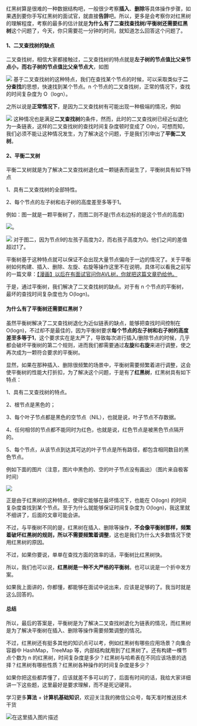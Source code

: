 红黑树算是很难的一种数据结构吧，一般很少考察**插入**、**删除**等具体操作步骤，如果遇到要你手写红黑树的面试官，就直接**告辞**吧。所以，更多是会考察你对红黑树的理解程度，考察的最多的估计就是**为什么有了二查找查找树/平衡树还需要红黑树**这个问题了，今天，你只需要花一分钟的时间，就知道怎么回答这个问题了。

#### 1、二叉查找树的缺点

二叉查找树，相信大家都接触过，二叉查找树的特点就是**左子树的节点值比父亲节点小，而右子树的节点值比父亲节点大**，如图


![](https://user-gold-cdn.xitu.io/2019/6/10/16b4161f747bade1?w=1071&h=544&f=png&s=177182)
基于二叉查找树的这种特点，我们在查找某个节点的时候，可以采取类似于**二分查找**的思想，快速找到某个节点。n 个节点的二叉查找树，正常的情况下，查找的时间复杂度为 O（logn）。

之所以说是**正常情况下**，是因为二叉查找树有可能出现一种极端的情况，例如


![](https://user-gold-cdn.xitu.io/2019/6/10/16b41629590b19fe?w=822&h=656&f=png&s=102114)
这种情况也是满足**二叉查找树**的条件，然而，此时的二叉查找树已经近似退化为一条链表，这样的二叉查找树的查找时间复杂度顿时变成了 O(n)，可想而知，我们必须不能让这种情况发生，为了解决这个问题，于是我们引申出了**平衡二叉树**。

#### 2、平衡二叉树

平衡二叉树就是为了解决二叉查找树退化成一颗链表而诞生了，平衡树具有如下特点

1、具有二叉查找树的全部特性。

2、每个节点的左子树和右子树的高度差至多等于1。

例如：图一就是一颗平衡树了，而图二则不是(节点右边标的是这个节点的高度)

![](https://user-gold-cdn.xitu.io/2019/6/10/16b41648d3e684ec?w=648&h=323&f=png&s=47379)。

![](https://user-gold-cdn.xitu.io/2019/6/10/16b4164b238b1494?w=719&h=424&f=png&s=60720)
对于图二，因为节点9的左孩子高度为2，而右孩子高度为0。他们之间的差值超过1了。

平衡树基于这种特点就可以保证不会出现大量节点偏向于一边的情况了。关于平衡树如何构建、插入、删除、左旋、右旋等操作这里不在说明，具体可以看我之前写的一篇文章：[【漫画】以后在有面试官问你AVL树，你就把这篇文章扔给他。](https://mp.weixin.qq.com/s/dYP5-fM22BgM3viWg4V44A)



于是，通过平衡树，我们解决了二叉查找树的缺点。对于有 n 个节点的平衡树，最坏的查找时间复杂度也为 O(logn)。

#### 为什么有了平衡树还需要红黑树？

虽然平衡树解决了二叉查找树退化为近似链表的缺点，能够把查找时间控制在 O(logn)，不过却不是最佳的，因为平衡树要求**每个节点的左子树和右子树的高度差至多等于1**，这个要求实在是太严了，导致每次进行插入/删除节点的时候，几乎都会破坏平衡树的第二个规则，进而我们都需要通过**左旋**和**右旋**来进行调整，使之再次成为一颗符合要求的平衡树。

显然，如果在那种插入、删除很频繁的场景中，平衡树需要频繁着进行调整，这会使平衡树的性能大打折扣，为了解决这个问题，于是有了**红黑树**，红黑树具有如下特点：

1、具有二叉查找树的特点。

2、根节点是黑色的；

3、每个叶子节点都是黑色的空节点（NIL），也就是说，叶子节点不存数据。

4、任何相邻的节点都不能同时为红色，也就是说，红色节点是被黑色节点隔开的。

5、每个节点，从该节点到达其可达的叶子节点是所有路径，都包含相同数目的黑色节点。

例如下面的图片（注意，图片中黑色的、空的叶子节点没有画出）（图片来自极客时间）

![](https://user-gold-cdn.xitu.io/2019/6/10/16b4186cd8d2bbd8?w=1142&h=473&f=png&s=118284)

正是由于红黑树的这种特点，使得它能够在最坏情况下，也能在 O(logn) 的时间复杂度查找到某个节点。至于为什么就能够保证时间复杂度为 O(logn)，我这里就不细讲了，后面的文章可能会讲。

不过，与平衡树不同的是，红黑树在插入、删除等操作，**不会像平衡树那样，频繁着破坏红黑树的规则，所以不需要频繁着调整**，这也是我们为什么大多数情况下使用红黑树的原因。

不过，如果你要说，单单在查找方面的效率的话，平衡树比红黑树快。

所以，我们也可以说，**红黑树是一种不大严格的平衡树**。也可以说是一个折中发方案。

如果我上面讲的，你都懂，都能够在面试中说出来，应该是足够的了。我当时就是这么回答的。

#### 总结

所以，最后的答案是，平衡树是为了解决二叉查找树退化为链表的情况，而红黑树是为了解决平衡树在插入、删除等操作需要频繁调整的情况。

不过，红黑树还有挺多其他的知识点可以考，例如红黑树有哪些应用场景？向集合容器中 HashMap，TreeMap 等，内部结构就用到了红黑树了。还有构建一棵节点个数为 n 的红黑树，时间复杂度是多少？红黑树与哈希表在不同应该场景的选择？红黑树有哪些性质？红黑树各种操作的时间复杂度是多少？

如果你把这些都弄懂了，应该就差不多可以的了，后面有时间的话，我给大家详细讲一下这些题，这里最好是要求理解，而不是死记硬背。



学习更多**算法** + **计算机基础知识**，欢迎关注我的微信公众号，每天准时推送技术干货

![在这里插入图片描述](https://img-blog.csdnimg.cn/20200306223728524.png?x-oss-process=image/watermark,type_ZmFuZ3poZW5naGVpdGk,shadow_10,text_aHR0cHM6Ly9ibG9nLmNzZG4ubmV0L20wXzM3OTA3Nzk3,size_16,color_FFFFFF,t_70)



